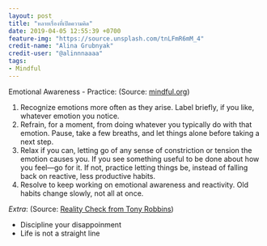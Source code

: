 ```yaml
---
layout: post
title: "หลายเรื่องที่เปิดความคิด"
date: 2019-04-05 12:55:39 +0700
feature-img: "https://source.unsplash.com/tnLFmR6mM_4"
credit-name: "Alina Grubnyak"
credit-user: "@alinnnaaaa"
tags:
- Mindful
---
```

Emotional Awareness - Practice: (Source: [mindful.org](https://www.mindful.org/emotional-rescue-using-mindfulness-to-reset-your-reactions/?mc_cid=8833a43868&mc_eid=a6ef769556))
1. Recognize emotions more often as they arise. Label briefly, if you like, whatever emotion you notice.
2. Refrain, for a moment, from doing whatever you typically do with that emotion. Pause, take a few breaths, and let things alone before taking a next step.
3. Relax if you can, letting go of any sense of constriction or tension the emotion causes you. If you see something useful to be done about how you feel—go for it. If not, practice letting things be, instead of falling back on reactive, less productive habits.
4. Resolve to keep working on emotional awareness and reactivity.  Old habits change slowly, not all at once.

*Extra*: (Source: [Reality Check from Tony Robbins](https://www.lifesuccessquotes.com/videos/reality-check-from-tony-robbins/?utm_source=Life+Success+Quotes&utm_campaign=cbf29a7b4f-mc_No_Straight_Lines_COPY_01&utm_medium=email&utm_term=0_2c54a91bba-cbf29a7b4f-363022845))
- Discipline your disappoinment
- Life is not a straight line
